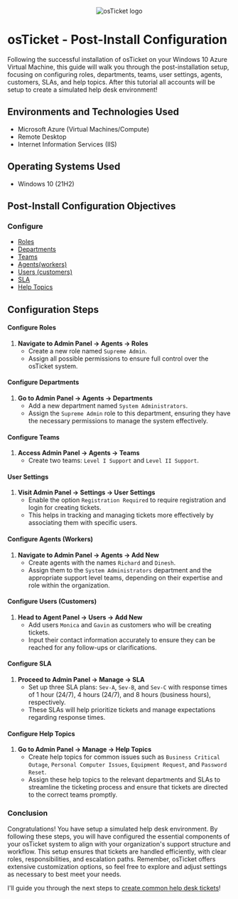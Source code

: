 <p align="center">
<img src="https://i.imgur.com/Clzj7Xs.png" alt="osTicket logo"/>
</p>

<h1>osTicket - Post-Install Configuration</h1>

Following the successful installation of osTicket on your Windows 10 Azure Virtual Machine, this guide will walk you through the post-installation setup, focusing on configuring roles, departments, teams, user settings, agents, customers, SLAs, and help topics.
After this tutorial all accounts will be setup to create a simulated help desk environment!<br />


<h2>Environments and Technologies Used</h2>

- Microsoft Azure (Virtual Machines/Compute)
- Remote Desktop
- Internet Information Services (IIS)

<h2>Operating Systems Used </h2>

- Windows 10</b> (21H2)

<h2>Post-Install Configuration Objectives</h2>

<h3>Configure</h3>

- [Roles](https://docs.osticket.com/en/latest/Admin/Agents/Roles.html)
- [Departments](https://docs.osticket.com/en/latest/Admin/Agents/Departments.html)
- [Teams](https://docs.osticket.com/en/latest/Admin/Agents/Teams.html)
- [Agents(workers)](https://docs.osticket.com/en/latest/Admin/Agents/Agents.html)
- [Users (customers)](https://docs.osticket.com/en/latest/Agent/Users/User%20Directory.html)
- [SLA](https://docs.osticket.com/en/latest/Admin/Manage/SLA%20Plans.html)
- [Help Topics](https://docs.osticket.com/en/latest/Admin/Manage/Help%20Topic.html)

<h2>Configuration Steps</h2>

#### **Configure Roles**

1. **Navigate to Admin Panel -> Agents -> Roles**
   - Create a new role named `Supreme Admin`.
   - Assign all possible permissions to ensure full control over the osTicket system.

#### **Configure Departments**

1. **Go to Admin Panel -> Agents -> Departments**
   - Add a new department named `System Administrators`.
   - Assign the `Supreme Admin` role to this department, ensuring they have the necessary permissions to manage the system effectively.

#### **Configure Teams**

1. **Access Admin Panel -> Agents -> Teams**
   - Create two teams: `Level I Support` and `Level II Support`.

#### **User Settings**

1. **Visit Admin Panel -> Settings -> User Settings**
   - Enable the option `Registration Required` to require registration and login for creating tickets.
   - This helps in tracking and managing tickets more effectively by associating them with specific users.

#### **Configure Agents (Workers)**

1. **Navigate to Admin Panel -> Agents -> Add New**
   - Create agents with the names `Richard` and `Dinesh`.
   - Assign them to the `System Administrators` department and the appropriate support level teams, depending on their expertise and role within the organization.

#### **Configure Users (Customers)**

1. **Head to Agent Panel -> Users -> Add New**
   - Add users `Monica` and `Gavin` as customers who will be creating tickets.
   - Input their contact information accurately to ensure they can be reached for any follow-ups or clarifications.

#### **Configure SLA**

1. **Proceed to Admin Panel -> Manage -> SLA**
   - Set up three SLA plans: `Sev-A`, `Sev-B`, and `Sev-C` with response times of 1 hour (24/7), 4 hours (24/7), and 8 hours (business hours), respectively.
   - These SLAs will help prioritize tickets and manage expectations regarding response times.

#### **Configure Help Topics**

1. **Go to Admin Panel -> Manage -> Help Topics**
   - Create help topics for common issues such as `Business Critical Outage`, `Personal Computer Issues`, `Equipment Request`, and `Password Reset`.
   - Assign these help topics to the relevant departments and SLAs to streamline the ticketing process and ensure that tickets are directed to the correct teams promptly.

### **Conclusion**

Congratulations! You have setup a simulated help desk environment. By following these steps, you will have configured the essential components of your osTicket system to align with your organization's support structure and workflow. This setup ensures that tickets are handled efficiently, with clear roles, responsibilities, and escalation paths. Remember, osTicket offers extensive customization options, so feel free to explore and adjust settings as necessary to best meet your needs.

I'll guide you through the next steps to [create common help desk tickets](https://github.com/d-lowes/osticket-ticket-lifecycle)!
